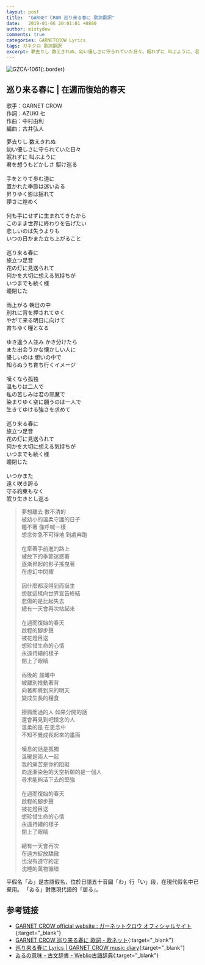 ```yaml
---
layout: post
title:  "GARNET CROW 巡り来る春に 歌詞翻訳"
date:   2019-01-06 20:01:01 +0800
author: mistydew
comments: true
categories: GARNETCROW Lyrics
tags: ガネクロ 歌詞翻訳
excerpt: 夢去りし 数えきれぬ、幼い優しさに守られていた日々。眠れずに 叫ぶように、君を想うもどかしさ 駆け巡る。
---
```

![GZCA-1061](/gc/assets/images/discography/album/GZCA-1061.jpg){:.border}

## 巡り来る春に | 在週而復始的春天

歌手：GARNET CROW<br>
作詞：AZUKI 七<br>
作曲：中村由利<br>
編曲：古井弘人

<div class="lyric-original">
<p>
夢去りし 数えきれぬ<br>
幼い優しさに守られていた日々<br>
眠れずに 叫ぶように<br>
君を想うもどかしさ 駆け巡る<br>
<br>
手をとりて歩む道に<br>
置かれた季節は迷いゐる<br>
昇りゆく影は揺れて<br>
儚さに煌めく<br>
<br>
何も手にせずに生まれてきたから<br>
このまま世界に終わりを告げたい<br>
悲しいのは失うよりも<br>
いつの日かまた立ち上がること<br>
<br>
巡り来る春に<br>
旅立つ足音<br>
花の灯に見送られて<br>
何かを大切に想える気持ちが<br>
いつまでも続く様<br>
瞳閉じた<br>
<br>
雨上がる 朝日の中<br>
別れに背を押されてゆく<br>
やがて来る明日に向けて<br>
育ちゆく糧となる<br>
<br>
ゆき違う人並み かき分けたら<br>
また出会うかな懐かしい人に<br>
優しいのは 想いの中で<br>
知らぬうち育ち行くイメージ<br>
<br>
嘆くなら孤独<br>
温もりは二人で<br>
私の苦しみは君の邪魔で<br>
染まりゆく空に願うのは一人で<br>
生きてゆける強さを求めて<br>
<br>
巡り来る春に<br>
旅立つ足音<br>
花の灯に見送られて<br>
何かを大切に想える気持ちが<br>
いつまでも続く様<br>
瞳閉じた<br>
<br>
いつかまた<br>
遠く咲き誇る<br>
守る約束もなく<br>
眠り生きとし巡る
</p>
</div>

<div class="lyric-translation">
<blockquote>
夢想離去 數不清的<br>
被幼小的溫柔守護的日子<br>
睡不著 像呼喊一樣<br>
想念你急不可待地 到處奔跑<br>
<br>
在牽著手前進的路上<br>
被放下的季節迷惑著<br>
逐漸昇起的影子搖曳著<br>
在虛幻中閃耀<br>
<br>
因什麼都沒得到而誕生<br>
想就這樣向世界宣告終結<br>
悲傷的是比起失去<br>
總有一天會再次站起來<br>
<br>
在週而復始的春天<br>
啟程的腳步聲<br>
被花燈目送<br>
想珍惜生命的心情<br>
永遠持續的樣子<br>
閉上了眼睛<br>
<br>
雨後的 晨曦中<br>
被離別推動著背<br>
向著即將到來的明天<br>
變成生長的糧食<br>
<br>
擦肩而過的人 如果分開的話<br>
還會再見到吧懷念的人<br>
溫柔的是 在思念中<br>
不知不覺成長起來的畫面<br>
<br>
嘆息的話是孤獨<br>
溫暖是兩人一起<br>
我的痛苦是你的阻礙<br>
向逐漸染色的天空祈願的是一個人<br>
尋求能夠活下去的堅強<br>
<br>
在週而復始的春天<br>
啟程的腳步聲<br>
被花燈目送<br>
想珍惜生命的心情<br>
永遠持續的樣子<br>
閉上了眼睛<br>
<br>
總有一天會再次<br>
在遠方綻放驕傲<br>
也沒有遵守約定<br>
沈睡的萬物循環
</blockquote>
</div>

平假名「ゐ」是古語假名，位於日語五十音圖「わ」行「い」段，在現代假名中已棄用。
「ゐる」對應現代語的「居る」。

## 参考链接

* [GARNET CROW official website : ガーネットクロウ オフィシャルサイト](http://www.garnetcrow.com){:target="_blank"}
* [GARNET CROW 巡り来る春に 歌詞 - 歌ネット](https://www.uta-net.com/song/20131){:target="_blank"}
* [巡り来る春に Lyrics \| GARNET CROW music diary](https://mistydew.github.io/gc/lyrics/original/巡り来る春に.html){:target="_blank"}
* [ゐるの意味 - 古文辞書 - Weblio古語辞典](https://kobun.weblio.jp/content/ゐる){:target="_blank"}

